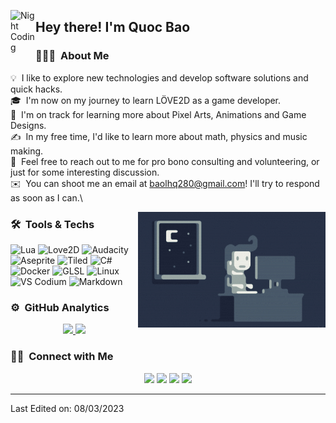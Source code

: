 <img alt="Night Coding" src="./assets/Hand%20Wave.gif" width='40' align="left"/><h2>Hey there! I'm Quoc Bao</h2>

### 👨🏻‍💻 &nbsp;About Me

💡 &nbsp;I like to explore new technologies and develop software solutions and quick hacks.\
🎓 &nbsp;I'm now on my journey to learn LÖVE2D as a game developer.\
🌱 &nbsp;I'm on track for learning more about Pixel Arts, Animations and Game Designs.\
✍️ &nbsp;In my free time, I'd like to learn more about math, physics and music making.\
💬 &nbsp;Feel free to reach out to me for pro bono consulting and volunteering, or just for some interesting discussion.\
✉️ &nbsp;You can shoot me an email at baolhq280@gmail.com! I'll try to respond as soon as I can.\

<img alt="Night Coding" src="https://raw.githubusercontent.com/AVS1508/AVS1508/master/assets/Night-Coding.gif" align="right"/>

### 🛠 &nbsp;Tools & Techs

![Lua](https://img.shields.io/badge/Lua-2C2D72?style=for-the-badge&logo=lua&logoColor=white) 
![Love2D](https://img.shields.io/badge/Love2D-CC9999?style=for-the-badge&logo=love&logoColor=FF69B4)
![Audacity](https://img.shields.io/badge/Audacity-115577?style=for-the-badge&logo=audacity&logoColor=white)
![Aseprite](https://img.shields.io/badge/Aseprite-7D929E?style=for-the-badge&logo=aseprite&logoColor=white) 
![Tiled](https://img.shields.io/badge/Tiled-0D89F0?style=for-the-badge&logo=data:image/svg+xml;base64,...&logoColor=white) 
![C#](https://img.shields.io/badge/C%23-239120?style=for-the-badge&logo=c-sharp&logoColor=white)
![Docker](https://img.shields.io/badge/Docker-2391AA?style=for-the-badge&logo=docker&logoColor=white)
![GLSL](https://img.shields.io/badge/GLSL-335577?style=for-the-badge&logo=glsl&logoColor=white)
![Linux](https://img.shields.io/badge/Linux-CACA66?style=for-the-badge&logo=linux&logoColor=black)
![VS Codium](https://img.shields.io/badge/VS_Codium-007ACC?style=for-the-badge&logo=vscodium&logoColor=white)
![Markdown](https://img.shields.io/badge/Markdown-000000?style=for-the-badge&logo=markdown&logoColor=white)

### ⚙️ &nbsp;GitHub Analytics

<p align="center">
<a href="https://github.com/baolhq">
  <img height="180em" src="https://github-readme-stats-eight-theta.vercel.app/api?username=baolhq&show_icons=true&theme=algolia&include_all_commits=true&count_private=true"/>
  <img height="180em" src="https://github-readme-stats-eight-theta.vercel.app/api/top-langs/?username=baolhq&layout=compact&langs_count=8&theme=algolia"/>
</a>
</p>

### 🤝🏻 &nbsp;Connect with Me

<p align="center">
<a href="https://www.baolhq.github.io" target="_blank"><img src="https://img.shields.io/badge/Github-100000?style=for-the-badge&logo=github&logoColor=white"/></a>
<a href="https://www.linkedin.com/in/baolhq/" target="_blank"><img src="https://img.shields.io/badge/LinkedIn-0077B5?style=for-the-badge&logo=linkedin&logoColor=white"/></a>
<a href="mailto:baolhq280@gmail.com" target="_blank"><img src="https://img.shields.io/badge/Gmail-D14836?style=for-the-badge&logo=gmail&logoColor=white"/></a>
<a href="https://facebook.com/baolhq1" target="_blank"><img src="https://img.shields.io/badge/Facebook-1877F2?style=for-the-badge&logo=facebook&logoColor=white"/></a>
</p>

---

Last Edited on: 08/03/2023
